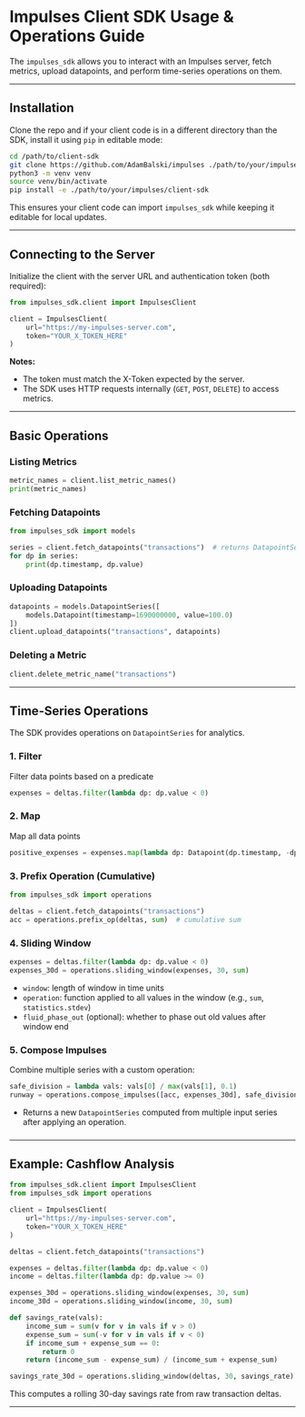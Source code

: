 # Impulses Client SDK Usage & Operations Guide

The `impulses_sdk` allows you to interact with an Impulses server, fetch metrics, upload datapoints, and perform time-series operations on them.

---

## Installation

Clone the repo and if your client code is in a different directory than the SDK, install it using `pip` in editable mode:

```bash
cd /path/to/client-sdk
git clone https://github.com/AdamBalski/impulses ./path/to/your/impulses
python3 -m venv venv
source venv/bin/activate
pip install -e ./path/to/your/impulses/client-sdk
```

This ensures your client code can import `impulses_sdk` while keeping it editable for local updates.

---

## Connecting to the Server

Initialize the client with the server URL and authentication token (both required):

```python
from impulses_sdk.client import ImpulsesClient

client = ImpulsesClient(
    url="https://my-impulses-server.com",
    token="YOUR_X_TOKEN_HERE"
)
```

**Notes:**

- The token must match the X-Token expected by the server.  
- The SDK uses HTTP requests internally (`GET`, `POST`, `DELETE`) to access metrics.  

---

## Basic Operations

### Listing Metrics

```python
metric_names = client.list_metric_names()
print(metric_names)
```

### Fetching Datapoints

```python
from impulses_sdk import models

series = client.fetch_datapoints("transactions")  # returns DatapointSeries
for dp in series:
    print(dp.timestamp, dp.value)
```

### Uploading Datapoints

```python
datapoints = models.DatapointSeries([
    models.Datapoint(timestamp=1690000000, value=100.0)
])
client.upload_datapoints("transactions", datapoints)
```

### Deleting a Metric

```python
client.delete_metric_name("transactions")
```

---

## Time-Series Operations

The SDK provides operations on `DatapointSeries` for analytics.

### 1. Filter

Filter data points based on a predicate

```python
expenses = deltas.filter(lambda dp: dp.value < 0)
```

### 2. Map

Map all data points

```python
positive_expenses = expenses.map(lambda dp: Datapoint(dp.timestamp, -dp.value))
```
### 3. Prefix Operation (Cumulative)

```python
from impulses_sdk import operations

deltas = client.fetch_datapoints("transactions")
acc = operations.prefix_op(deltas, sum)  # cumulative sum
```

### 4. Sliding Window

```python
expenses = deltas.filter(lambda dp: dp.value < 0)
expenses_30d = operations.sliding_window(expenses, 30, sum)
```

- `window`: length of window in time units
- `operation`: function applied to all values in the window (e.g., `sum`, `statistics.stdev`)  
- `fluid_phase_out` (optional): whether to phase out old values after window end  

### 5. Compose Impulses

Combine multiple series with a custom operation:

```python
safe_division = lambda vals: vals[0] / max(vals[1], 0.1)
runway = operations.compose_impulses([acc, expenses_30d], safe_division)
```

- Returns a new `DatapointSeries` computed from multiple input series after applying an operation.

###
---

## Example: Cashflow Analysis

```python
from impulses_sdk.client import ImpulsesClient
from impulses_sdk import operations

client = ImpulsesClient(
    url="https://my-impulses-server.com",
    token="YOUR_X_TOKEN_HERE"
)

deltas = client.fetch_datapoints("transactions")

expenses = deltas.filter(lambda dp: dp.value < 0)
income = deltas.filter(lambda dp: dp.value >= 0)

expenses_30d = operations.sliding_window(expenses, 30, sum)
income_30d = operations.sliding_window(income, 30, sum)

def savings_rate(vals):
    income_sum = sum(v for v in vals if v > 0)
    expense_sum = sum(-v for v in vals if v < 0)
    if income_sum + expense_sum == 0:
        return 0
    return (income_sum - expense_sum) / (income_sum + expense_sum)

savings_rate_30d = operations.sliding_window(deltas, 30, savings_rate)
```

This computes a rolling 30-day savings rate from raw transaction deltas.  

---
